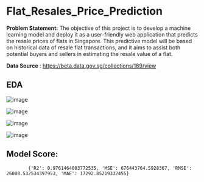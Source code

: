 # Flat_Resales_Price_Prediction


**Problem Statement:**
The objective of this project is to develop a machine learning model and deploy it as a user-friendly web application that predicts the resale prices of flats in Singapore. This predictive model will be based on historical data of resale flat transactions, and it aims to assist both potential buyers and sellers in estimating the resale value of a flat.


**Data Source** : https://beta.data.gov.sg/collections/189/view

## EDA

![image](https://github.com/VISHNU-ARAVIND-99/Flat_Resales_Price_Prediction/assets/116996284/7d2220e4-db9e-40cf-b201-f92788a584b6)

![image](https://github.com/VISHNU-ARAVIND-99/Flat_Resales_Price_Prediction/assets/116996284/4a5c9cab-932a-4cca-a140-ef4f9b07cfaf)

![image](https://github.com/VISHNU-ARAVIND-99/Flat_Resales_Price_Prediction/assets/116996284/e229c240-cb3e-4675-a7c7-d42849d956b7)

![image](https://github.com/VISHNU-ARAVIND-99/Flat_Resales_Price_Prediction/assets/116996284/a69bba4a-3603-47f8-a66d-681dd8b37ba1)


## Model Score: 
            {'R2': 0.9761464003772535, 'MSE': 676443764.5928367, 'RMSE': 26008.532534397953, 'MAE': 17292.85219332455}



